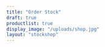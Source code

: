 ```yaml
---
title: "Order Stock"
draft: true
productlist: true
display_image: "/uploads/shop.jpg"
layout: "stockshop"
---
```

